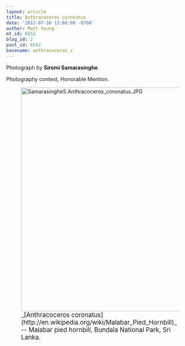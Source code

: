 ```yaml
---
layout: article
title: Anthracoceros coronatus
date: '2012-07-16 12:00:00 -0700'
author: Matt Young
mt_id: 6552
blog_id: 2
post_id: 6552
basename: anthracoceros_c
---
```

Photograph by **Siromi Samarasinghe**.

Photography contest, Honorable Mention.

<figure>
<img src="/PT/uploads/2012/SamarasingheS.Anthracoceros_coronatus.JPG" alt="SamarasingheS.Anthracoceros_coronatus.JPG" width="596" height="600" />
<figcaption markdown="span">
<big>_[Anthracoceros coronatus](http://en.wikipedia.org/wiki/Malabar_Pied_Hornbill)_ -- Malabar pied hornbill, Bundala National Park, Sri Lanka.</big>

</figcaption>
</figure>
